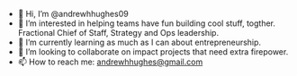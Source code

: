 - 👋 Hi, I’m @andrewhhughes09
- 👀 I’m interested in helping teams have fun building cool stuff, togther. Fractional Chief of Staff, Strategy and Ops leadership.
- 🌱 I’m currently learning as much as I can about entrepreneurship.
- 💞️ I’m looking to collaborate on impact projects that need extra firepower. 
- 📫 How to reach me: andrewhhughes@gmail.com

<!---
andrewhhughes09/andrewhhughes09 is a ✨ special ✨ repository because its `README.md` (this file) appears on your GitHub profile.
You can click the Preview link to take a look at your changes.
--->
